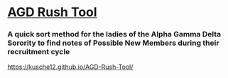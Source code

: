 # [AGD Rush Tool](https://kusche12.github.io/AGD-Rush-Tool/)
### A quick sort method for the ladies of the Alpha Gamma Delta Sorority to find notes of Possible New Members during their recruitment cycle

https://kusche12.github.io/AGD-Rush-Tool/
